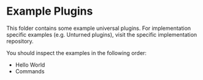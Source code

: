 # Example Plugins
This folder contains some example universal plugins.
For implementation specific examples (e.g. Unturned plugins), visit the specific implementation repository. 

You should inspect the examples in the following order:
* Hello World
* Commands
